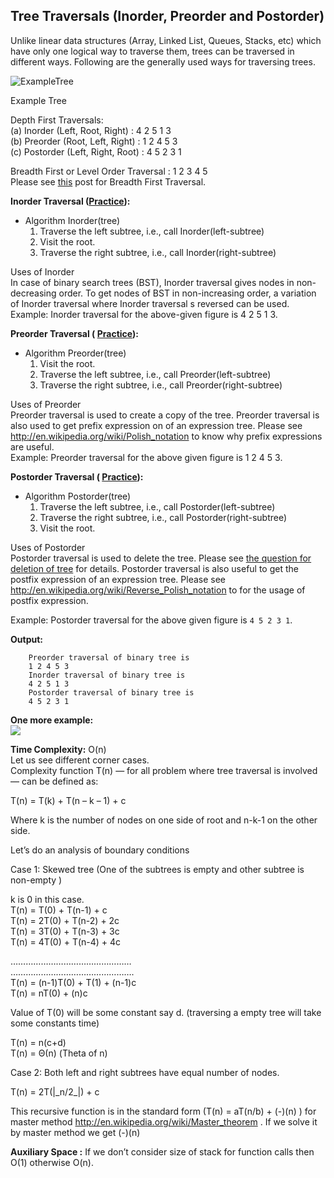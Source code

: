 ## Tree Traversals (Inorder, Preorder and Postorder)

Unlike linear data structures (Array, Linked List, Queues, Stacks, etc) which have only one logical
way to traverse them, trees can be traversed in different ways. Following are the generally used
ways for traversing trees.

![ExampleTree](https://media.geeksforgeeks.org/wp-content/cdn-uploads/2009/06/tree12.gif%20%22tree12%22)

Example Tree

Depth First Traversals:  
(a) Inorder (Left, Root, Right) : 4 2 5 1 3  
(b) Preorder (Root, Left, Right) : 1 2 4 5 3  
(c) Postorder (Left, Right, Root) : 4 5 2 3 1

Breadth First or Level Order Traversal : 1 2 3 4 5  
Please see [this](https://www.geeksforgeeks.org/level-order-tree-traversal/) post for Breadth First
Traversal.

**Inorder Traversal ([Practice](https://practice.geeksforgeeks.org/problems/inorder-traversal/1)):**

- Algorithm Inorder(tree)
    1. Traverse the left subtree, i.e., call Inorder(left-subtree)
    2. Visit the root.
    3. Traverse the right subtree, i.e., call Inorder(right-subtree)

Uses of Inorder  
In case of binary search trees (BST), Inorder traversal gives nodes in non-decreasing order. To get
nodes of BST in non-increasing order, a variation of Inorder traversal where Inorder traversal s
reversed can be used.  
Example: Inorder traversal for the above-given figure is 4 2 5 1 3.

**Preorder Traversal ( [Practice](https://practice.geeksforgeeks.org/problems/preorder-traversal/1)):**

- Algorithm Preorder(tree)
    1. Visit the root.
    2. Traverse the left subtree, i.e., call Preorder(left-subtree)
    3. Traverse the right subtree, i.e., call Preorder(right-subtree) 

Uses of Preorder  
Preorder traversal is used to create a copy of the tree. Preorder traversal is also used to get
prefix expression on of an expression tree. Please see
<http://en.wikipedia.org/wiki/Polish_notation> to know why prefix expressions are useful.  
Example: Preorder traversal for the above given figure is 1 2 4 5 3.

**Postorder Traversal ( [Practice](https://practice.geeksforgeeks.org/problems/postorder-traversal/1)):**

- Algorithm Postorder(tree)
    1. Traverse the left subtree, i.e., call Postorder(left-subtree)
    2. Traverse the right subtree, i.e., call Postorder(right-subtree)
    3. Visit the root.

Uses of Postorder  
Postorder traversal is used to delete the tree. Please see [the question for deletion of
tree](https://www.geeksforgeeks.org/write-a-c-program-to-delete-a-tree/) for details. Postorder
traversal is also useful to get the postfix expression of an expression tree. Please see
<http://en.wikipedia.org/wiki/Reverse_Polish_notation> to for the usage of postfix expression.

Example: Postorder traversal for the above given figure is `4 5 2 3 1`.

**Output:**
```
    Preorder traversal of binary tree is
    1 2 4 5 3 
    Inorder traversal of binary tree is
    4 2 5 1 3 
    Postorder traversal of binary tree is
    4 5 2 3 1
```

**One more example:**  
![](https://media.geeksforgeeks.org/wp-content/cdn-uploads/Preorder-from-Inorder-and-Postorder-traversals.jpg)

**Time Complexity:** O(n)  
Let us see different corner cases.  
Complexity function T(n) — for all problem where tree traversal is involved — can be defined as:

<span class="underline"></span>

T(n) = T(k) + T(n – k – 1) + c

Where k is the number of nodes on one side of root and n-k-1 on the other side.

Let’s do an analysis of boundary conditions

Case 1: Skewed tree (One of the subtrees is empty and other subtree is non-empty )

k is 0 in this case.  
T(n) = T(0) + T(n-1) + c  
T(n) = 2T(0) + T(n-2) + 2c  
T(n) = 3T(0) + T(n-3) + 3c  
T(n) = 4T(0) + T(n-4) + 4c

…………………………………………  
………………………………………….  
T(n) = (n-1)T(0) + T(1) + (n-1)c  
T(n) = nT(0) + (n)c

Value of T(0) will be some constant say d. (traversing a empty tree will take some constants time)

T(n) = n(c+d)  
T(n) = Θ(n) (Theta of n)

Case 2: Both left and right subtrees have equal number of nodes.

T(n) = 2T(|\_n/2\_|) + c

This recursive function is in the standard form (T(n) = aT(n/b) + (-)(n) ) for master method
<http://en.wikipedia.org/wiki/Master_theorem> . If we solve it by master method we get (-)(n)

**Auxiliary Space :** If we don’t consider size of stack for function calls then O(1) otherwise
O(n).
